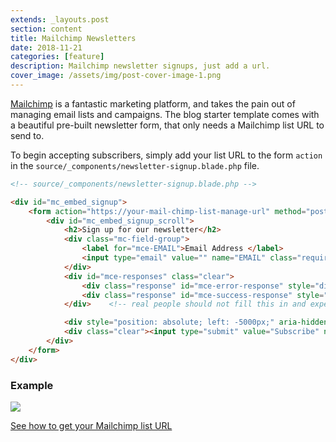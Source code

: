 ```yaml
---
extends: _layouts.post
section: content
title: Mailchimp Newsletters
date: 2018-11-21
categories: [feature]
description: Mailchimp newsletter signups, just add a url.
cover_image: /assets/img/post-cover-image-1.png
---
```


[Mailchimp](https://mailchimp.com/) is a fantastic marketing platform, and takes the pain out of managing email lists and campaigns. The blog starter template comes with a beautiful pre-built newsletter form, that only needs a Mailchimp list URL to send to.

To begin accepting subscribers, simply add your list URL to the form `action` in the `source/_components/newsletter-signup.blade.php` file.

```html
<!-- source/_components/newsletter-signup.blade.php -->

<div id="mc_embed_signup">
    <form action="https://your-mail-chimp-list-manage-url" method="post" id="mc-embedded-subscribe-form" name="mc-embedded-subscribe-form" class="validate" target="_blank" novalidate>
        <div id="mc_embed_signup_scroll">
            <h2>Sign up for our newsletter</h2>
            <div class="mc-field-group">
                <label for="mce-EMAIL">Email Address </label>
                <input type="email" value="" name="EMAIL" class="required email" id="mce-EMAIL" placeholder="Email address">
            </div>
            <div id="mce-responses" class="clear">
                <div class="response" id="mce-error-response" style="display:none"></div>
                <div class="response" id="mce-success-response" style="display:none"></div>
            </div>    <!-- real people should not fill this in and expect good things - do not remove this or risk form bot signups-->

            <div style="position: absolute; left: -5000px;" aria-hidden="true"><input type="text" name="b_25582686a9fc051afd5453557_189578c854" tabindex="-1" value=""></div>
            <div class="clear"><input type="submit" value="Subscribe" name="subscribe" id="mc-embedded-subscribe" class="button"></div>
        </div>
    </form>
</div>
```

### Example

<img src="/assets/img/newsletter.png">

[See how to get your Mailchimp list URL](https://mailchimp.com/help/host-your-own-signup-forms/#Edit_your_Custom_Signup_Form)
